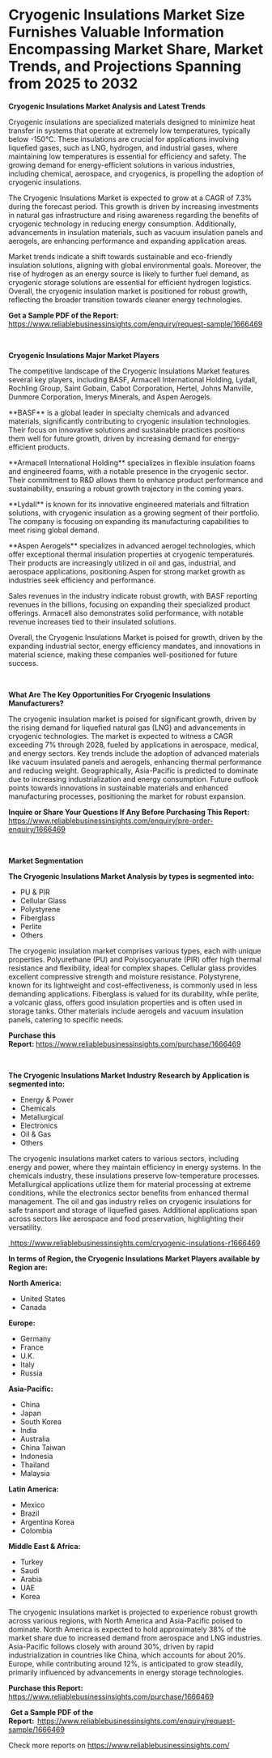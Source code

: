 <p><h1>Cryogenic Insulations Market Size Furnishes Valuable Information Encompassing Market Share, Market Trends, and Projections Spanning from 2025 to 2032</h1></p><p><strong>Cryogenic Insulations Market Analysis and Latest Trends</strong></p>
<p><p>Cryogenic insulations are specialized materials designed to minimize heat transfer in systems that operate at extremely low temperatures, typically below -150°C. These insulations are crucial for applications involving liquefied gases, such as LNG, hydrogen, and industrial gases, where maintaining low temperatures is essential for efficiency and safety. The growing demand for energy-efficient solutions in various industries, including chemical, aerospace, and cryogenics, is propelling the adoption of cryogenic insulations.</p><p>The Cryogenic Insulations Market is expected to grow at a CAGR of 7.3% during the forecast period. This growth is driven by increasing investments in natural gas infrastructure and rising awareness regarding the benefits of cryogenic technology in reducing energy consumption. Additionally, advancements in insulation materials, such as vacuum insulation panels and aerogels, are enhancing performance and expanding application areas. </p><p>Market trends indicate a shift towards sustainable and eco-friendly insulation solutions, aligning with global environmental goals. Moreover, the rise of hydrogen as an energy source is likely to further fuel demand, as cryogenic storage solutions are essential for efficient hydrogen logistics. Overall, the cryogenic insulation market is positioned for robust growth, reflecting the broader transition towards cleaner energy technologies.</p></p>
<p><strong>Get a Sample PDF of the Report:&nbsp;</strong> <a href="https://www.reliablebusinessinsights.com/enquiry/request-sample/1666469?utm_campaign=3084&utm_medium=2&utm_source=Github&utm_content=ia&utm_term=06032025&utm_id=cryogenic-insulations">https://www.reliablebusinessinsights.com/enquiry/request-sample/1666469</a></p>
<p>&nbsp;</p>
<p><strong>Cryogenic Insulations Major Market Players</strong></p>
<p><p>The competitive landscape of the Cryogenic Insulations Market features several key players, including BASF, Armacell International Holding, Lydall, Rochling Group, Saint Gobain, Cabot Corporation, Hertel, Johns Manville, Dunmore Corporation, Imerys Minerals, and Aspen Aerogels. </p><p>**BASF** is a global leader in specialty chemicals and advanced materials, significantly contributing to cryogenic insulation technologies. Their focus on innovative solutions and sustainable practices positions them well for future growth, driven by increasing demand for energy-efficient products.</p><p>**Armacell International Holding** specializes in flexible insulation foams and engineered foams, with a notable presence in the cryogenic sector. Their commitment to R&D allows them to enhance product performance and sustainability, ensuring a robust growth trajectory in the coming years. </p><p>**Lydall** is known for its innovative engineered materials and filtration solutions, with cryogenic insulation as a growing segment of their portfolio. The company is focusing on expanding its manufacturing capabilities to meet rising global demand.</p><p>**Aspen Aerogels** specializes in advanced aerogel technologies, which offer exceptional thermal insulation properties at cryogenic temperatures. Their products are increasingly utilized in oil and gas, industrial, and aerospace applications, positioning Aspen for strong market growth as industries seek efficiency and performance.</p><p>Sales revenues in the industry indicate robust growth, with BASF reporting revenues in the billions, focusing on expanding their specialized product offerings. Armacell also demonstrates solid performance, with notable revenue increases tied to their insulated solutions.</p><p>Overall, the Cryogenic Insulations Market is poised for growth, driven by the expanding industrial sector, energy efficiency mandates, and innovations in material science, making these companies well-positioned for future success.</p></p>
<p>&nbsp;</p>
<p><strong>What Are The Key Opportunities For Cryogenic Insulations Manufacturers?</strong></p>
<p><p>The cryogenic insulation market is poised for significant growth, driven by the rising demand for liquefied natural gas (LNG) and advancements in cryogenic technologies. The market is expected to witness a CAGR exceeding 7% through 2028, fueled by applications in aerospace, medical, and energy sectors. Key trends include the adoption of advanced materials like vacuum insulated panels and aerogels, enhancing thermal performance and reducing weight. Geographically, Asia-Pacific is predicted to dominate due to increasing industrialization and energy consumption. Future outlook points towards innovations in sustainable materials and enhanced manufacturing processes, positioning the market for robust expansion.</p></p>
<p><strong>Inquire or Share Your Questions If Any Before Purchasing This Report:</strong> <a href="https://www.reliablebusinessinsights.com/enquiry/pre-order-enquiry/1666469?utm_campaign=3084&utm_medium=2&utm_source=Github&utm_content=ia&utm_term=06032025&utm_id=cryogenic-insulations">https://www.reliablebusinessinsights.com/enquiry/pre-order-enquiry/1666469</a></p>
<p>&nbsp;</p>
<p><strong>Market Segmentation</strong></p>
<p><strong>The Cryogenic Insulations Market Analysis by types is segmented into:</strong></p>
<p><ul><li>PU & PIR</li><li>Cellular Glass</li><li>Polystyrene</li><li>Fiberglass</li><li>Perlite</li><li>Others</li></ul></p>
<p><p>The cryogenic insulation market comprises various types, each with unique properties. Polyurethane (PU) and Polyisocyanurate (PIR) offer high thermal resistance and flexibility, ideal for complex shapes. Cellular glass provides excellent compressive strength and moisture resistance. Polystyrene, known for its lightweight and cost-effectiveness, is commonly used in less demanding applications. Fiberglass is valued for its durability, while perlite, a volcanic glass, offers good insulation properties and is often used in storage tanks. Other materials include aerogels and vacuum insulation panels, catering to specific needs.</p></p>
<p><strong>Purchase this Report:&nbsp;</strong><a href="https://www.reliablebusinessinsights.com/purchase/1666469?utm_campaign=3084&utm_medium=2&utm_source=Github&utm_content=ia&utm_term=06032025&utm_id=cryogenic-insulations">https://www.reliablebusinessinsights.com/purchase/1666469</a></p>
<p>&nbsp;</p>
<p><strong>The Cryogenic Insulations Market Industry Research by Application is segmented into:</strong></p>
<p><ul><li>Energy & Power</li><li>Chemicals</li><li>Metallurgical</li><li>Electronics</li><li>Oil & Gas</li><li>Others</li></ul></p>
<p><p>The cryogenic insulations market caters to various sectors, including energy and power, where they maintain efficiency in energy systems. In the chemicals industry, these insulations preserve low-temperature processes. Metallurgical applications utilize them for material processing at extreme conditions, while the electronics sector benefits from enhanced thermal management. The oil and gas industry relies on cryogenic insulations for safe transport and storage of liquefied gases. Additional applications span across sectors like aerospace and food preservation, highlighting their versatility.</p></p>
<p><a href="https://www.reliablebusinessinsights.com/cryogenic-insulations-r1666469?utm_campaign=3084&utm_medium=2&utm_source=Github&utm_content=ia&utm_term=06032025&utm_id=cryogenic-insulations">&nbsp;https://www.reliablebusinessinsights.com/cryogenic-insulations-r1666469</a></p>
<p><strong>In terms of Region, the Cryogenic Insulations Market Players available by Region are:</strong></p>
<p>
    <p> <strong> North America: </strong>
        <ul>
            <li>United States</li>
            <li>Canada</li>
        </ul>
        </p> 
    <p> <strong> Europe: </strong>
        <ul>
            <li>Germany</li>
            <li>France</li>
            <li>U.K.</li>
            <li>Italy</li>
            <li>Russia</li>
        </ul>
        </p> 
    <p> <strong> Asia-Pacific: </strong>
        <ul>
            <li>China</li>
            <li>Japan</li>
            <li>South Korea</li>
            <li>India</li>
            <li>Australia</li>
            <li>China Taiwan</li>
            <li>Indonesia</li>
            <li>Thailand</li>
            <li>Malaysia</li>
        </ul>
        </p> 
    <p> <strong> Latin America: </strong>
        <ul>
            <li>Mexico</li>
            <li>Brazil</li>
            <li>Argentina Korea</li>
            <li>Colombia</li>
        </ul>
        </p> 
    <p> <strong> Middle East & Africa: </strong>
        <ul>
            <li>Turkey</li>
            <li>Saudi</li>
            <li>Arabia</li>
            <li>UAE</li>
            <li>Korea</li>
        </ul>
    </p>
    </p>
<p><p>The cryogenic insulations market is projected to experience robust growth across various regions, with North America and Asia-Pacific poised to dominate. North America is expected to hold approximately 38% of the market share due to increased demand from aerospace and LNG industries. Asia-Pacific follows closely with around 30%, driven by rapid industrialization in countries like China, which accounts for about 20%. Europe, while contributing around 12%, is anticipated to grow steadily, primarily influenced by advancements in energy storage technologies.</p></p>
<p><strong>Purchase this Report: </strong><a href="https://www.reliablebusinessinsights.com/purchase/1666469?utm_campaign=3084&utm_medium=2&utm_source=Github&utm_content=ia&utm_term=06032025&utm_id=cryogenic-insulations">https://www.reliablebusinessinsights.com/purchase/1666469</a></p>
<p>&nbsp;<strong>Get a Sample PDF of the Report:&nbsp;&nbsp;</strong><a href="https://www.reliablebusinessinsights.com/enquiry/request-sample/1666469?utm_campaign=3084&utm_medium=2&utm_source=Github&utm_content=ia&utm_term=06032025&utm_id=cryogenic-insulations">https://www.reliablebusinessinsights.com/enquiry/request-sample/1666469</a></p>
<p><strong></strong></p>
<p>Check more reports on <a href="https://www.reliablebusinessinsights.com/?utm_campaign=3084&utm_medium=2&utm_source=Github&utm_content=ia&utm_term=06032025&utm_id=cryogenic-insulations">https://www.reliablebusinessinsights.com/</a></p>